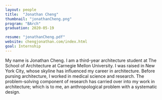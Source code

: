 ```yaml
---
layout: people
title:  "Jonathan Cheng"
thumbnail: "jonathanCheng.png"
program: "BArch"
graduation: 2020-05-19

resume: "jonathanCheng.pdf"
website: chengjonathan.com/index.html
goal: Internship
---
```


My name is Jonathan Cheng. I am a third-year architecture student at The School of Architecture at Carnegie Mellon University. I was raised in New York City, whose skyline has influenced my career in architecture. Before pursing architecture, I worked in medical science and research. The problem-solving component of research has carried over into my work in architecture; which is to me, an anthropological problem with a systematic design. 
